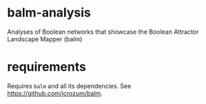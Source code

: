 # balm-analysis
Analyses of Boolean networks that showcase the Boolean Attractor Landscape Mapper (balm)

# requirements
Requires `balm` and all its dependencies. See https://github.com/jcrozum/balm.
